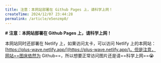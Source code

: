 ```yaml
---
title: 注意：本网站部署在 Github Pages 上，请科学上网！
createTime: 2024/12/07 23:44:28
permalink: /article/e5enzmp0/
---
```


**#** **注意：本网站部署在 Github Pages 上，请科学上网！**

本网站同时还部署在<icon name="devicon:netlify" /> Netlify 上，如果访问太卡，可以访问 Netlify 上的本网站：[https://plus-wave.netlify.app/](https://plus-wave.netlify.app/)。但是注意，网站==图床依然为 Github==，所以想要正常访问图片还是请==科学上网==😭<!-- more -->

